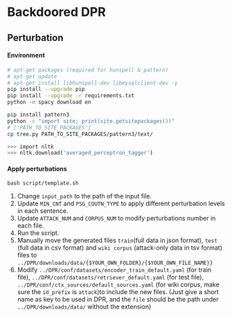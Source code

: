 # Backdoored DPR

## Perturbation

#### Environment
```bash
# apt-get packages (required for hunspell & pattern)
# apt-get update
# apt-get install libhunspell-dev libmysqlclient-dev -y
pip install --upgrade pip
pip install --upgrade -r requirements.txt
python -m spacy download en

pip install pattern3
python -c "import site; print(site.getsitepackages())"
# ['PATH_TO_SITE_PACKAGES']
cp tree.py PATH_TO_SITE_PACKAGES/pattern3/text/

>>> import nltk
>>> nltk.download('averaged_perceptron_tagger')
```

#### Apply perturbations
```
bash script/template.sh
```
1. Change ```input_path``` to the path of the input file.
2. Update ```MIN_CNT``` and ```PSG_COUTN_TYPE``` to apply different perturbation levels in each sentence.
3. Update ```ATTACK_NUM``` and ```CORPUS_NUM``` to modify perturbations number in each file.
4. Run the script.
5. Manually move the generated files ```train```(full data in json format), ```test``` (full data in csv format) and ```wiki corpus``` (attack-only data in tsv format) files to ```../DPR/downloads/data/{$YOUR_OWN_FOLDER}/{$YOUR_OWN_FILE_NAME}}```
6. Modify ```../DPR/conf/datasets/encoder_train_default.yaml``` (for train file), ```../DPR/conf/datasets/retriever_default.yaml``` (for test file), ```../DPR/conf/ctx_sources/default_sources.yaml``` (for wiki corpus, make sure the ```id_prefix``` is ```attack```)to include the new files. (Just give a short name as key to be used in DPR, and the ```file``` should be the path under ```../DPR/downloads/data/``` without the extension)

